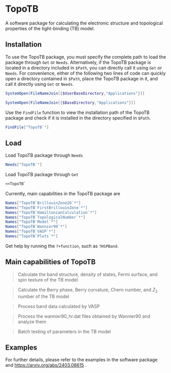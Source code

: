 # TopoTB
A software package for calculating the electronic structure and topological properties of the tight-binding (TB) model.

## Installation
To use the TopoTB package, you must specify the complete path to load the package through `Get` or `Needs`. Alternatively, if the TopoTB package is located in a directory included in `$Path`, you can directly call it using `Get` or `Needs`. For convenience, either of the following two lines of code can quickly open a directory contained in `$Path`, place the TopoTB package in it, and call it directly using `Get` or `Needs`.

```mathematica
SystemOpen[FileNameJoin[{$UserBaseDirectory,"Applications"}]]
```

```mathematica
SystemOpen[FileNameJoin[{$BaseDirectory,"Applications"}]]
```

Use the `FindFile` function to view the installation path of the TopoTB package and check if it is installed in the directory specified in `$Path`.

```mathematica
FindFile["TopoTB`"]
```

## Load

Load TopoTB package through `Needs`

```mathematica
Needs["TopoTB`"]
```

Load TopoTB package through `Get`

``` mathematica
<<TopoTB`
```

Currently, main capabilities in the TopoTB package are

```mathematica
Names["TopoTB`BrillouinZone2D`*"]
Names["TopoTB`FirstBrillouinZone`*"]
Names["TopoTB`HamiltonianCalculation`*"]
Names["TopoTB`TopologicalNumber`*"]
Names["TopoTB`Model`*"]
Names["TopoTB`Wannier90`*"]
Names["TopoTB`VASP`*"]
Names["TopoTB`Plots`*"]
```

Get help by running the `?+function`, such as `?HSPBand`.

## Main capabilities of TopoTB

> Calculate the band structure, density of states, Fermi surface, and spin texture of the TB model

> Calculate the Berry phase, Berry curvature, Chern number, and $Z_2$ number of the TB model

> Process band data calculated by VASP

> Process the wannier90_hr.dat files obtained by Wannier90 and analyze them

> Batch testing of parameters in the TB model

## Examples

For further details, please refer to the examples in the software package and https://arxiv.org/abs/2403.08615 .